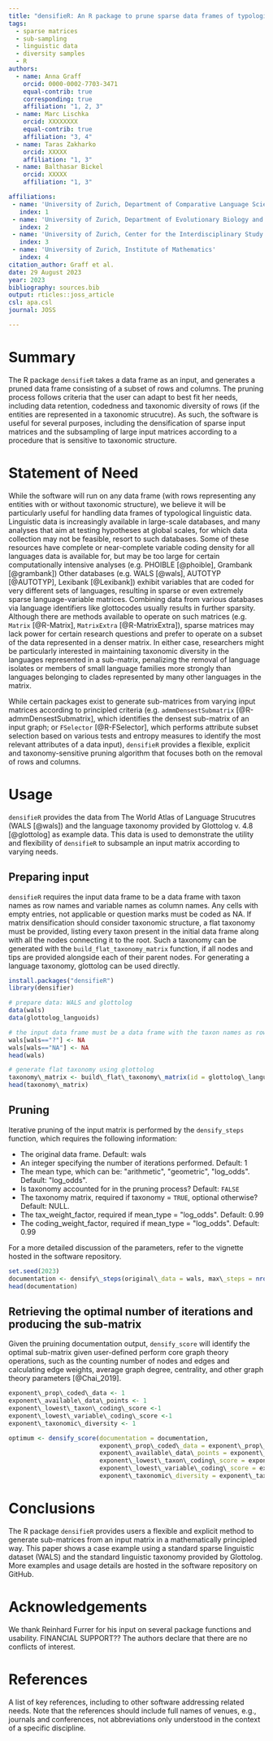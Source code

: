 ```yaml
---
title: "densifieR: An R package to prune sparse data frames of typological linguistic data"
tags:
  - sparse matrices
  - sub-sampling
  - linguistic data
  - diversity samples
  - R
authors:
  - name: Anna Graff
    orcid: 0000-0002-7703-3471
    equal-contrib: true
    corresponding: true 
    affiliation: "1, 2, 3"
  - name: Marc Lischka
    orcid: XXXXXXXX
    equal-contrib: true
    affiliation: "3, 4"
  - name: Taras Zakharko
    orcid: XXXXX
    affiliation: "1, 3"
  - name: Balthasar Bickel
    orcid: XXXXX
    affiliation: "1, 3"

affiliations:
 - name: 'University of Zurich, Department of Comparative Language Science'
   index: 1
 - name: 'University of Zurich, Department of Evolutionary Biology and Environmental Studies'
   index: 2
 - name: 'University of Zurich, Center for the Interdisciplinary Study of Language Evolution'
   index: 3
 - name: 'University of Zurich, Institute of Mathematics'
   index: 4
citation_author: Graff et al.
date: 29 August 2023
year: 2023
bibliography: sources.bib
output: rticles::joss_article
csl: apa.csl
journal: JOSS

---
```


# Summary

The R package ``densifieR`` takes a data frame as an input, and generates a pruned data frame consisting of a subset of rows and columns. The pruning process follows criteria that the user can adapt to best fit her needs, including data retention, codedness and taxonomic diversity of rows (if the entities are represented in a taxonomic strucutre). As such, the software is useful for several purposes, including the densification of sparse input matrices and the subsampling of large input matrices according to a procedure that is sensitive to taxonomic structure.

# Statement of Need

While the software will run on any data frame (with rows representing any entities with or without taxonomic structure), we believe it will be particularly useful for handling data frames of typological linguistic data. Linguistic data is increasingly available in large-scale databases, and many analyses that aim at testing hypotheses at global scales, for which data collection may not be feasible, resort to such databases. Some of these resources have complete or near-complete variable coding density for all languages data is available for, but may be too large for certain computationally intensive analyses (e.g. PHOIBLE [@phoible], Grambank [@grambank]) Other databases (e.g. WALS [@wals], AUTOTYP [@AUTOTYP], Lexibank [@Lexibank]) exhibit variables that are coded for very different sets of languages, resulting in sparse or even extremely sparse language-variable matrices. Combining data from various databases via language identifiers like glottocodes usually results in further sparsity. Although there are methods available to operate on such matrices (e.g. ``Matrix`` [@R-Matrix], ``MatrixExtra`` [@R-MatrixExtra]), sparse matrices may lack power for certain research questions and prefer to operate on a subset of the data represented in a denser matrix. In either case, researchers might be particularly interested in maintaining taxonomic diversity in the languages represented in a sub-matrix, penalizing the removal of language isolates or members of small language families more strongly than languages belonging to clades represented by many other languages in the matrix.

While certain packages exist to generate sub-matrices from varying input matrices according to principled criteria (e.g. ``admmDensestSubmatrix`` [@R-admmDensestSubmatrix], which identifies the densest sub-matrix of an input graph; or ``FSelector`` [@R-FSelector], which performs attribute subset selection based on various tests and entropy measures to identify the most relevant attributes of a data input), ``densifieR`` provides a flexible, explicit and taxonomy-sensitive pruning algorithm that focuses both on the removal of rows and columns.

# Usage

``densifieR`` provides the data from The World Atlas of Language Strucutres (WALS [@wals]) and the language taxonomy provided by Glottolog v. 4.8 [@glottolog] as example data. This data is used to demonstrate the utility and flexibility of ``densifieR`` to subsample an input matrix according to varying needs.

## Preparing input

``densifieR`` requires the input data frame to be a data frame with taxon names as row names and variable names as column names. Any cells with empty entries, not applicable or question marks must be coded as NA. If matrix densification should consider taxonomic structure, a flat taxonomy must be provided, listing every taxon present in the initial data frame along with all the nodes connecting it to the root. Such a taxonomy can be generated with the `build_flat_taxonomy_matrix` function, if all nodes and tips are provided alongside each of their parent nodes. For generating a language taxonomy, glottolog can be used directly.

```r
install.packages("densifieR")
library(densifier)

# prepare data: WALS and glottolog
data(wals)
data(glottolog_languoids)

# the input data frame must be a data frame with the taxon names as row names and variable names as column names; any question marks, empty entries, "NA"s must be coded as NAs
wals[wals=="?"] <- NA
wals[wals=="NA"] <- NA
head(wals)

# generate flat taxonomy using glottolog
taxonomy\_matrix <- build\_flat\_taxonomy\_matrix(id = glottolog\_languoids$id, parent\_id = glottolog\_languoids$parent\_id)
head(taxonomy\_matrix)
```
## Pruning
Iterative pruning of the input matrix is performed by the `densify_steps` function, which requires the following information:

  *	The original data frame. Default: wals
  *	An integer specifying the number of iterations performed. Default: 1
  *	The mean type, which can be: "arithmetic", "geometric", "log\_odds". Default: "log\_odds".
  *	Is taxonomy accounted for in the pruning process? Default: `FALSE`
  *	The taxonomy matrix, required if taxonomy = `TRUE`, optional otherwise? Default: NULL.
  *	The tax\_weight\_factor, required if mean\_type = "log_odds". Default: 0.99
  *	The coding\_weight\_factor, required if mean\_type = "log_odds". Default: 0.99

For a more detailed discussion of the parameters, refer to the vignette hosted in the software repository.

```r
set.seed(2023)
documentation <- densify\_steps(original\_data = wals, max\_steps = nrow(wals)+ncol(wals), mean\_type = "log\_odds", taxonomy = TRUE, taxonomy\_matrix = taxonomy\_matrix, tax\_weight\_factor = 0.99, coding\_weight\_factor = 0.99)
head(documentation)
```

## Retrieving the optimal number of iterations and producing the sub-matrix
Given the pruining documentation output, `densify_score` will identify the optimal sub-matrix given user-defined perform core graph theory operations, such as the counting number of nodes and edges and calculating edge weights, average graph degree, centrality, and other graph theory parameters [@Chai_2019].

```r
exponent\_prop\_coded\_data <- 1
exponent\_available\_data\_points <- 1
exponent\_lowest\_taxon\_coding\_score <-1
exponent\_lowest\_variable\_coding\_score <-1
exponent\_taxonomic\_diversity <- 1

optimum <- densify_score(documentation = documentation, 
                         exponent\_prop\_coded\_data = exponent\_prop\_coded\_data, 
                         exponent\_available\_data\_points = exponent\_available\_data\_points, 
                         exponent\_lowest\_taxon\_coding\_score = exponent\_lowest\_taxon\_coding\_score,
                         exponent\_lowest\_variable\_coding\_score = exponent\_lowest\_variable\_coding\_score,
                         exponent\_taxonomic\_diversity = exponent\_taxonomic\_diversity)

```

# Conclusions
The R package ``densifieR`` provides users a flexible and explicit method to generate sub-matrices from an input matrix in a mathematically principled way. This paper shows a case example using a standard sparse linguistic dataset (WALS) and the standard linguistic taxonomy provided by Glottolog. More examples and usage details are hosted in the software repository on GitHub.

# Acknowledgements
We thank Reinhard Furrer for his input on several package functions and usability.
FINANCIAL SUPPORT??
The authors declare that there are no conflicts of interest.

# References
A list of key references, including to other software addressing related needs. Note that the references should include full names of venues, e.g., journals and conferences, not abbreviations only understood in the context of a specific discipline.

